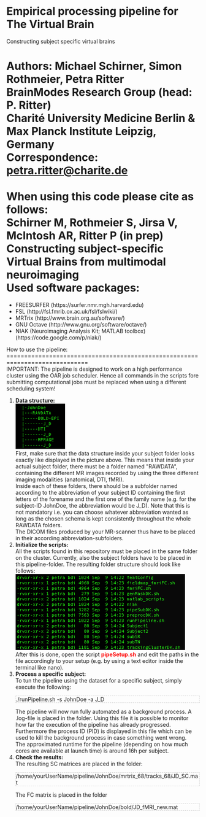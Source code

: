 Empirical processing pipeline for The Virtual Brain
=============================================================================
Constructing subject specific virtual brains

Authors: Michael Schirner, Simon Rothmeier, Petra Ritter<br>
BrainModes Research Group (head: P. Ritter)<br>
Charité University Medicine Berlin & Max Planck Institute Leipzig, Germany<br>
Correspondence: petra.ritter@charite.de<br>
<br>
When using this code please cite as follows:<br>
Schirner M, Rothmeier S, Jirsa V, McIntosh AR, Ritter P (in prep)<br>
Constructing subject-specific Virtual Brains from multimodal neuroimaging<br>
Used software packages:
=============================================================================
<ul>
<li>FREESURFER (https://surfer.nmr.mgh.harvard.edu)</li>
<li>FSL (http://fsl.fmrib.ox.ac.uk/fsl/fslwiki/)</li>
<li>MRTrix (http://www.brain.org.au/software/)</li>
<li>GNU Octave (http://www.gnu.org/software/octave/)</li>
<li>NIAK (Neuroimaging Analysis Kit; MATLAB toolbox) (https://code.google.com/p/niak/)</li>
</ul>
How to use the pipeline:
=============================================================================
<br>IMPORTANT: The pipeline is designed to work on a high performance cluster using the OAR job scheduler. Hence all commands 
in the scripts fore submitting computational jobs must be replaced when using a different scheduling system!</br>
<ol>
<li><b>Data structure:</b><br>
<img src="doc/initTree.png"/><br>
First, make sure that the data structure inside your subject folder looks exactly like displayed in the picture above.
This means that inside your actual subject folder, there must be a folder named "RAWDATA", containing the different
MR images recorded by using the three different imaging modalities (anatomical, DTI, fMRI).<br>
Inside each of these folders, there should be a subfolder named according to the abbreviation of your subject ID containing the first letters of the forename and the first one of the family name (e.g. for the subject-ID
JohnDoe, the abbreviation would be J_D). Note that this is not mandatory i.e. you can choose whatever abbreviation wanted as long as the chosen schema is kept consistently throughout the whole RAWDATA folders.<br>
The DICOM files produced by your MR-scanner thus have to be placed in their according abbreviation-subfolders.
</li>
<li><b>Initialize the scripts:</b><br>
All the scripts found in this repository must be placed in the same folder on the cluster. Currently, also the subject folders
have to be placed in this pipeline-folder. The resulting folder structure should look like follows:<br>
<img src="doc/scriptTree.png" /><br>
After this is done, open the script <b style="color:red;">pipeSetup.sh</b> and edit the paths in the file accordingly to your setup
(e.g. by using a text editor inside the terminal like nano).
</li>
<li><b>Process a specific subject:</b><br>
To tun the pipeline using the dataset for a specific subject, simply execute the following:
<p style="border:1px dashed #cccccc;">./runPipeline.sh -s JohnDoe -a J_D</p>
The pipeline will now run fully automated as a background process. A .log-file is placed in the folder. Using this file it is possible to monitor how far the 
execution of the pipeline has already progressed. Furthermore the process ID (PID) is displayed in this file which can be used to kill 
the background process in case something went wrong.<br>
The approximated runtime for the pipeline (depending on how much cores are available at launch time) is around 16h per subject.
</li>
<li><b>Check the results:</b><br>
The resulting SC matrices are placed in the folder:
<p style="border:1px dashed #cccccc;">/home/yourUserName/pipeline/JohnDoe/mrtrix_68/tracks_68/JD_SC.mat</p>
The FC matrix is placed in the folder
<p style="border:1px dashed #cccccc;">/home/yourUserName/pipeline/JohnDoe/bold/JD_fMRI_new.mat</p>
</li>
</ol>
